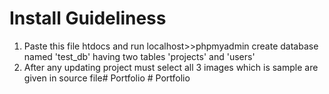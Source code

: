 
  # Install Guideliness


  1) Paste this file htdocs and run localhost>>phpmyadmin
  create database named 'test_db' having two tables 'projects' and 'users'
 2) After any updating project must select all 3 images which is sample are given in source file#   P o r t f o l i o  
 #   P o r t f o l i o  
 